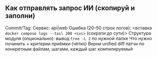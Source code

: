 ## Как отправлять запрос ИИ (скопируй и заполни)

Commit/Tag: <SHA>
Сервис: api|web
Ошибка (20–50 строк логов): <вставка `docker compose logs --tail 200 <svc>` (сократи до сути)>
Структура модуля (опционально): вывод `tree -L 2` по нужной папке
Что нужно починить + критерии приёмки (чётко)
Верни unified diff патчи по конкретным файлам, шагами, каждый шаг компилируемый
